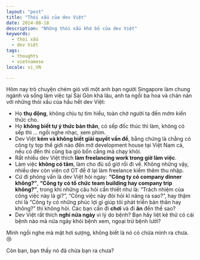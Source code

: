 ```yaml
---
layout: "post"
title: "Thói xấu của dev Việt"
date: 2014-08-18
description: "Những thói xấu khó bỏ của dev Việt"
keywords:
  - thói xấu
  - dev Việt
tags:
  - thoughts
  - vietnamese
locale: vi_VN

---
```


Hôm nay trò chuyện chém gió với một anh bạn người Singapore làm chung ngành và sống làm việc tại Sài Gòn khá lâu, anh ta ngồi ba hoa và chán nản với những thói xấu của hầu hết dev Việt:

* Họ **thụ động**, không chịu tự tìm hiểu, toàn chờ người ta đến mớm kiến thức cho.
* Họ **không biết tự ý thức bản thân**, có sếp đốc thúc thì làm, không có sếp thì … ngồi nghe nhạc, xem phim.
* Dev Việt **kém và không biết giải quyết vấn đề**, bằng chứng là chẳng có công ty top thế giới nào đến mở development house tại Việt Nam cả, nếu có đến thì cũng ba giò bốn cẳng mà chạy khỏi.
* Rất nhiều dev Việt thích **làm freelancing work trong giờ làm việc**.
* Làm việc **không có tâm**, làm cho đủ số giờ rồi đi về. Không những vậy, nhiều dev còn viện cớ OT để ở lại làm freelance kiếm thêm thu nhập.
* Cứ đi phỏng vấn là dev Việt hỏi ngay: **“Công ty có company dinner không?”**, **“Công ty có tổ chức team building hay company trip không?”**, trong khi những câu hỏi cần thiết như là: “Trách nhiệm của công việc này là gì?”, “Công việc này đòi hỏi kĩ năng ra sao?”, hay thậm chí là “Công ty có những phúc lợi gì giúp tôi phát triển bản thân hay không?” thì không hỏi. Các bạn cần đi **chơi** và đi **ăn** đến thế sao?
* Dev Việt rất thích **nghỉ nửa ngày** vì lý do bệnh? Bạn hãy liệt kê thử có cái bệnh nào mà nửa ngày  khỏi bệnh xem, ngoại trừ bệnh lười?

Mình ngồi nghe mà mặt hơi sượng, không biết là nó có chừa mình ra chưa. :cry:

Còn bạn, bạn thấy nó đã chừa bạn ra chưa?
